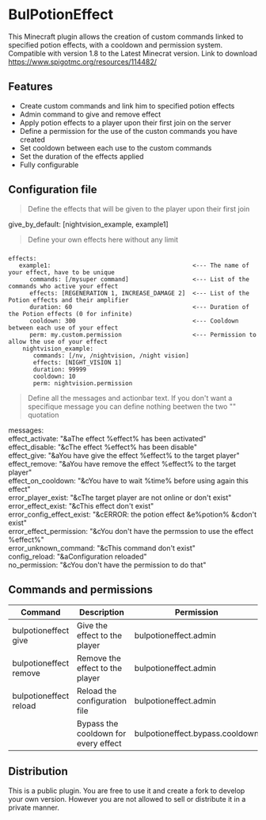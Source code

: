 # BulPotionEffect

This Minecraft plugin allows the creation of custom commands linked to specified potion effects, with a cooldown and permission system. Compatible with version 1.8 to the Latest Minecrat version. Link to download https://www.spigotmc.org/resources/114482/

## Features

- Create custom commands and link him to specified potion effects
- Admin command to give and remove effect
- Apply potion effects to a player upon their first join on the server
- Define a permission for the use of the custon commands you have created
- Set cooldown between each use to the custom commands
- Set the duration of the effects applied
- Fully configurable

## Configuration file

> Define the effects that will be given to the player upon their first join

give_by_default: [nightvision_example, example1]

> Define your own effects here without any limit

#####
    effects:
       example1:                                        <--- The name of your effect, have to be unique
          commands: [/mysuper command]                  <--- List of the commands who active your effect
          effects: [REGENERATION 1, INCREASE_DAMAGE 2]  <--- List of the Potion effects and their amplifier
          duration: 60                                  <--- Duration of the Potion effects (0 for infinite)
          cooldown: 300                                 <--- Cooldown between each use of your effect
          perm: my.custom.permission                    <--- Permission to allow the use of your effect
        nightvision_example:
           commands: [/nv, /nightvision, /night vision]
           effects: [NIGHT_VISION 1]
           duration: 99999
           cooldown: 10
           perm: nightvision.permission
    
> Define all the messages and actionbar text. If you don't want a specifique message you can define nothing beetwen the two "" quotation

messages:   
  effect_activate: "&aThe effect %effect% has been activated"   
  effect_disable: "&cThe effect %effect% has been disable"     
  effect_give: "&aYou have give the effect %effect% to the target player"   
  effect_remove: "&aYou have remove the effect %effect% to the target player"   
  effect_on_cooldown: "&cYou have to wait %time%   before using again this effect"   
  error_player_exist: "&cThe target player are not online or don't exist"   
  error_effect_exist: "&cThis effect don't exist"   
  error_config_effect_exist: "&cERROR: the potion effect &e%potion% &cdon't exist"   
  error_effect_permission: "&cYou don't have the permssion to use the effect %effect%"   
  error_unknown_command: "&cThis command don't exist"   
  config_reload: "&aConfiguration reloaded"   
  no_permission: "&cYou don't have the permission to do that"   

## Commands and permissions

| Command | Description | Permission |
| ------ | ------ | ------|
| bulpotioneffect give <player> <effect> | Give the effect to the player | bulpotioneffect.admin
| bulpotioneffect remove <player> <effect> | Remove the effect to the player | bulpotioneffect.admin
| bulpotioneffect reload | Reload the configuration file | bulpotioneffect.admin
|  | Bypass the cooldown for every effect | bulpotioneffect.bypass.cooldown

## Distribution

This is a public plugin. You are free to use it and create a fork to develop your own version. However you are not allowed to sell or distribute it in a private manner.